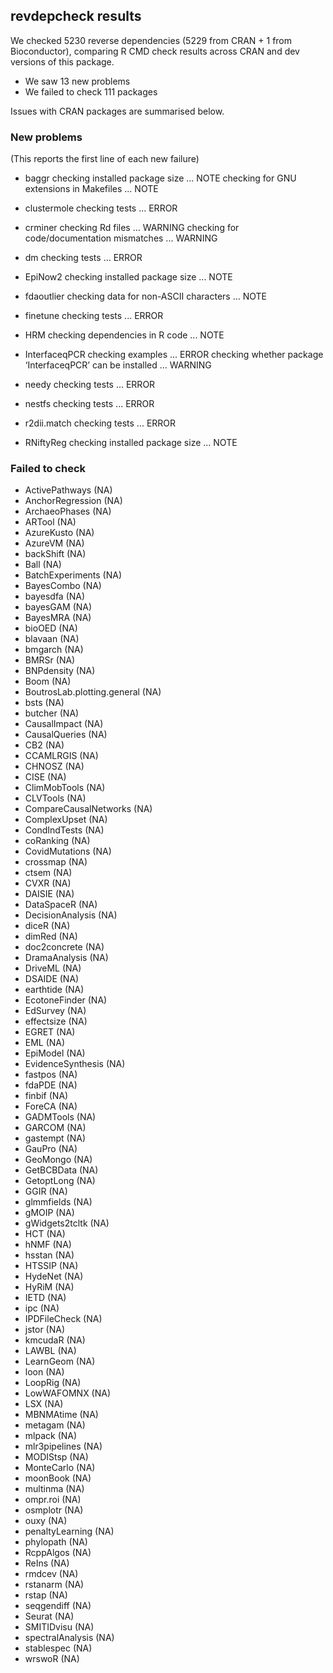 ## revdepcheck results

We checked 5230 reverse dependencies (5229 from CRAN + 1 from Bioconductor), comparing R CMD check results across CRAN and dev versions of this package.

 * We saw 13 new problems
 * We failed to check 111 packages

Issues with CRAN packages are summarised below.

### New problems
(This reports the first line of each new failure)

* baggr
  checking installed package size ... NOTE
  checking for GNU extensions in Makefiles ... NOTE

* clustermole
  checking tests ... ERROR

* crminer
  checking Rd files ... WARNING
  checking for code/documentation mismatches ... WARNING

* dm
  checking tests ... ERROR

* EpiNow2
  checking installed package size ... NOTE

* fdaoutlier
  checking data for non-ASCII characters ... NOTE

* finetune
  checking tests ... ERROR

* HRM
  checking dependencies in R code ... NOTE

* InterfaceqPCR
  checking examples ... ERROR
  checking whether package ‘InterfaceqPCR’ can be installed ... WARNING

* needy
  checking tests ... ERROR

* nestfs
  checking tests ... ERROR

* r2dii.match
  checking tests ... ERROR

* RNiftyReg
  checking installed package size ... NOTE

### Failed to check

* ActivePathways              (NA)
* AnchorRegression            (NA)
* ArchaeoPhases               (NA)
* ARTool                      (NA)
* AzureKusto                  (NA)
* AzureVM                     (NA)
* backShift                   (NA)
* Ball                        (NA)
* BatchExperiments            (NA)
* BayesCombo                  (NA)
* bayesdfa                    (NA)
* bayesGAM                    (NA)
* BayesMRA                    (NA)
* bioOED                      (NA)
* blavaan                     (NA)
* bmgarch                     (NA)
* BMRSr                       (NA)
* BNPdensity                  (NA)
* Boom                        (NA)
* BoutrosLab.plotting.general (NA)
* bsts                        (NA)
* butcher                     (NA)
* CausalImpact                (NA)
* CausalQueries               (NA)
* CB2                         (NA)
* CCAMLRGIS                   (NA)
* CHNOSZ                      (NA)
* CISE                        (NA)
* ClimMobTools                (NA)
* CLVTools                    (NA)
* CompareCausalNetworks       (NA)
* ComplexUpset                (NA)
* CondIndTests                (NA)
* coRanking                   (NA)
* CovidMutations              (NA)
* crossmap                    (NA)
* ctsem                       (NA)
* CVXR                        (NA)
* DAISIE                      (NA)
* DataSpaceR                  (NA)
* DecisionAnalysis            (NA)
* diceR                       (NA)
* dimRed                      (NA)
* doc2concrete                (NA)
* DramaAnalysis               (NA)
* DriveML                     (NA)
* DSAIDE                      (NA)
* earthtide                   (NA)
* EcotoneFinder               (NA)
* EdSurvey                    (NA)
* effectsize                  (NA)
* EGRET                       (NA)
* EML                         (NA)
* EpiModel                    (NA)
* EvidenceSynthesis           (NA)
* fastpos                     (NA)
* fdaPDE                      (NA)
* finbif                      (NA)
* ForeCA                      (NA)
* GADMTools                   (NA)
* GARCOM                      (NA)
* gastempt                    (NA)
* GauPro                      (NA)
* GeoMongo                    (NA)
* GetBCBData                  (NA)
* GetoptLong                  (NA)
* GGIR                        (NA)
* glmmfields                  (NA)
* gMOIP                       (NA)
* gWidgets2tcltk              (NA)
* HCT                         (NA)
* hNMF                        (NA)
* hsstan                      (NA)
* HTSSIP                      (NA)
* HydeNet                     (NA)
* HyRiM                       (NA)
* IETD                        (NA)
* ipc                         (NA)
* IPDFileCheck                (NA)
* jstor                       (NA)
* kmcudaR                     (NA)
* LAWBL                       (NA)
* LearnGeom                   (NA)
* loon                        (NA)
* LoopRig                     (NA)
* LowWAFOMNX                  (NA)
* LSX                         (NA)
* MBNMAtime                   (NA)
* metagam                     (NA)
* mlpack                      (NA)
* mlr3pipelines               (NA)
* MODIStsp                    (NA)
* MonteCarlo                  (NA)
* moonBook                    (NA)
* multinma                    (NA)
* ompr.roi                    (NA)
* osmplotr                    (NA)
* ouxy                        (NA)
* penaltyLearning             (NA)
* phylopath                   (NA)
* RcppAlgos                   (NA)
* ReIns                       (NA)
* rmdcev                      (NA)
* rstanarm                    (NA)
* rstap                       (NA)
* seqgendiff                  (NA)
* Seurat                      (NA)
* SMITIDvisu                  (NA)
* spectralAnalysis            (NA)
* stablespec                  (NA)
* wrswoR                      (NA)
